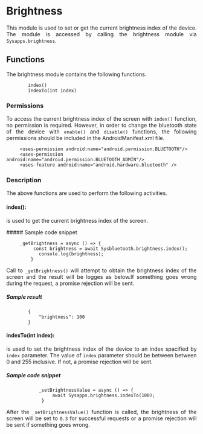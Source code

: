  # Brightness

 <p style = "text-align: justify">This module is used to set or get the current brightness index of the device. The module is accessed by calling the brightness module via <code>Sysapps.brightness</code>.</p> 
 
 ## Functions

<p style = "text-align: justify">The brightness module contains the following functions.</p>

 ```
         index()
         indexTo(int index)
 ```
 

### Permissions
 <p style = "text-align: justify">To access the current brightness index of the screen with <code>index()</code> function, no permission is required. However, in order to change the bluetooth state of the device with <code>enable()</code> and <code>disable()</code> functions, the following permissions should be included in the AndroidManifest.xml file.</p>
 
 ```
      <uses-permission android:name="android.permission.BLUETOOTH"/>
      <uses-permission android:name="android.permission.BLUETOOTH_ADMIN"/>
      <uses-feature android:name="android.hardware.bluetooth" />
```

### Description
<p style = "text-align: justify">The above functions are used to perform the following activities.</p>

#### index(): 

<p style = "text-align: justify">is used to get the current brightness index of the screen.</p>
 ##### Sample code snippet
 
 ```
      _getBrightness = async () => {
           const brightness = await Sysbluetooth.brightness.index();
             console.log(brightness);
          } 
 ```
 <p style = "text-align: justify">Call to  <code>_getBrightness()</code> will attempt to obtain the brightness index of the screen and the result will be logges as below.If something goes wrong during the request, a promise rejection will be sent.</p>
 
##### Sample result
```
        {
        	"brightness": 100
        }
```

#### indexTo(int index): 
<p style = "text-align: justify">is used to set the brightness index of the device to an index spacified by <code>index</code> parameter. The value of <code>index</code> parameter should be between between 0 and 255 inclusive. If not, a promise rejection will be sent.</p>

##### Sample code snippet
```
            _setBrightnessValue = async () => {
                 await Sysapps.brightness.indexTo(100);
             } 
```
<p style = "text-align: justify">After the  <code>_setBrightnessValue()</code> function is called, the brightness of the screen will be set to <code>0.3</code> for successful requests or a promise rejection will be sent if something goes wrong.</p>

